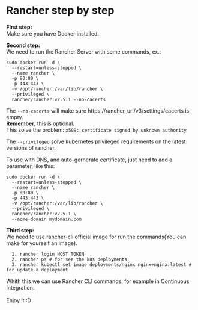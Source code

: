 # Rancher step by step

**First step:** \
Make sure you have Docker installed.

**Second step:** \
We need to run the Rancher Server with some commands, ex.:
  
```
sudo docker run -d \
  --restart=unless-stopped \
  --name rancher \
  -p 80:80 \
  -p 443:443 \
  -v /opt/rancher:/var/lib/rancher \
  --privileged \
  rancher/rancher:v2.5.1 --no-cacerts
```
The `--no-cacerts` will make sure https://rancher_url/v3/settings/cacerts is empty. \
**Remember**, this is optional. \
This solve the problem: `x509: certificate signed by unknown authority` 

The `--privileged` solve kubernetes privileged requirements on the latest versions of rancher.

To use with DNS, and auto-gernerate certificate, just need to add a parameter, like this:

```
sudo docker run -d \
  --restart=unless-stopped \
  --name rancher \
  -p 80:80 \
  -p 443:443 \
  -v /opt/rancher:/var/lib/rancher \
  --privileged \
  rancher/rancher:v2.5.1 \
  --acme-domain mydomain.com
```

**Third step:** \
  We need to use rancher-cli official image for run the commands(You can make for yourself an image).
```  
  1. rancher login HOST TOKEN
  2. rancher ps # for see the k8s deployments
  3. rancher kubectl set image deployments/nginx nginx=nginx:latest # for update a deployment
```  
 
Whith this we can use Rancher CLI commands, for example in Continuous Integration. \
\
Enjoy it :D
